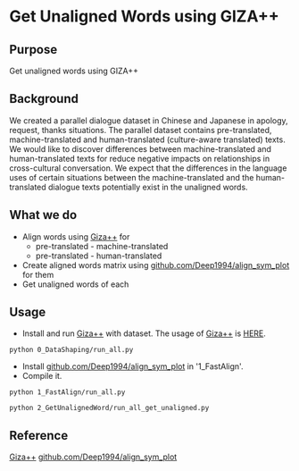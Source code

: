 # Get Unaligned Words using GIZA++

## Purpose
Get unaligned words using GIZA++

## Background
We created a parallel dialogue dataset in Chinese and Japanese in apology, request, thanks situations.
The parallel dataset contains pre-translated, machine-translated and human-translated (culture-aware translated) texts.
We would like to discover differences between machine-translated and human-translated texts for reduce negative impacts on relationships in cross-cultural conversation.
We expect that the differences in the language uses of certain situations between the machine-translated and the human-translated dialogue texts potentially exist in the unaligned words.

## What we do

+ Align words using [Giza++](https://github.com/moses-smt/giza-pp/tree/master/GIZA%2B%2B-v2) for
    + pre-translated - machine-translated
    + pre-translated - human-translated
+ Create aligned words matrix using [github.com/Deep1994/align_sym_plot](https://github.com/Deep1994/align_sym_plot) for them
+ Get unaligned words of each

## Usage
+ Install and run [Giza++](https://github.com/moses-smt/giza-pp/tree/master/GIZA%2B%2B-v2) with dataset. The usage of [Giza++](https://github.com/moses-smt/giza-pp/tree/master/GIZA%2B%2B-v2) is [HERE](https://github.com/moses-smt/giza-pp/tree/master/GIZA%2B%2B-v2).
```
python 0_DataShaping/run_all.py
```

+ Install [github.com/Deep1994/align_sym_plot](https://github.com/Deep1994/align_sym_plot) in '1_FastAlign'.
+ Compile it.
```
python 1_FastAlign/run_all.py
```

```
python 2_GetUnalignedWord/run_all_get_unaligned.py
```

## Reference
[Giza++](https://github.com/moses-smt/giza-pp/tree/master/GIZA%2B%2B-v2)
[github.com/Deep1994/align_sym_plot](https://github.com/Deep1994/align_sym_plot)
